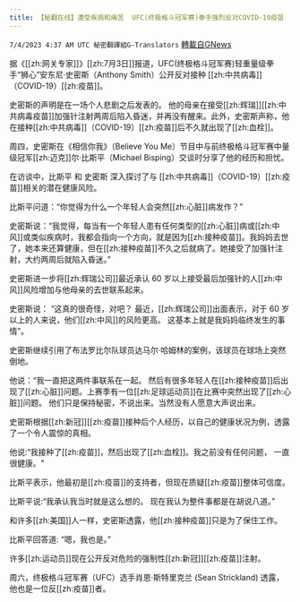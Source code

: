 ```yaml
---
title: 【秘翻在线】遭受疾病和痛苦  UFC(终极格斗冠军赛)拳手强烈反对COVID-19疫苗
---
```

`7/4/2023 4:37 AM UTC 秘密翻譯組G-Translators` [轉載自GNews](https://gnews.org/articles/1435087)

据《[[zh:网关专家]]》[[zh:7月3日]]报道，UFC(终极格斗冠军赛)轻重量级拳手“狮心”安东尼·史密斯（Anthony Smith）公开反对接种 [[zh:中共病毒]]（COVID-19）[[zh:疫苗]]。

史密斯的声明是在一场个人悲剧之后发表的。 他的母亲在接受[[zh:辉瑞]][[zh:中共病毒疫苗]]加强针注射两周后陷入昏迷，并再没有醒来。此外，史密斯声称，他在接种[[zh:中共病毒]]（COVID-19）[[zh:疫苗]]后不久就出现了[[zh:血栓]]。

周四，史密斯在《相信你我》（Believe You Me）节目中与前终极格斗冠军赛中量级冠军[[zh:迈克]]尔·比斯平（Michael Bisping）交谈时分享了他的经历和担忧。

在访谈中，比斯平 和 史密斯 深入探讨了与 [[zh:中共病毒]]（COVID-19）[[zh:疫苗]]相关的潜在健康风险。

比斯平问道：“你觉得为什么一个年轻人会突然[[zh:心脏]]病发作？”

史密斯说：“我觉得，每当有一个年轻人患有任何类型的[[zh:心脏]]病或[[zh:中风]]或类似疾病时，我都会指向一个方向，就是因为[[zh:接种疫苗]]。我妈妈去世了，她本来还算健康，但在[[zh:接种疫苗]]不久之后就病了。她接受了加强针注射，大约两周后就陷入昏迷。”

史密斯进一步将[[zh:辉瑞公司]]最近承认 60 岁以上接受最后加强针的人[[zh:中风]]风险增加与他母亲的去世联系起来。

史密斯说： “这真的很奇怪，对吧？ 最近，[[zh:辉瑞公司]]出面表示，对于 60 岁以上的人来说，他们[[zh:中风]]的风险更高。 这基本上就是我妈妈临终发生的事情”。

史密斯继续引用了布法罗比尔队球员达马尔·哈姆林的案例，该球员在球场上突然倒地。

他说：“我一直把这两件事联系在一起。 然后有很多年轻人在[[zh:接种疫苗]]后出现了[[zh:心脏]]问题。上赛季有一位[[zh:足球运动员]]在比赛中突然出现了[[zh:心脏]]问题。 他们只是保持秘密，不说出来。当然没有人愿意大声说出来。

史密斯根据[[zh:新冠]][[zh:疫苗]]接种后个人经历，以自己的健康状况为例，透露了一个令人震惊的真相。

他说:“我接种了[[zh:疫苗]]，然后出现了[[zh:血栓]]。我之前没有任何问题， 一直很健康。"

比斯平表示，他最初是[[zh:疫苗]]的支持者，但现在质疑[[zh:疫苗]]整体可信度。

比斯平说:“我承认我当时就是这么想的。 现在我认为整件事都是在胡说八道。”

和许多[[zh:美国]]人一样，史密斯透露，他[[zh:接种疫苗]]只是为了保住工作。

比斯平回答道: “嗯，我也是。”

许多[[zh:运动员]]现在公开反对危险的强制性[[zh:新冠]][[zh:疫苗]]注射。

周六，终极格斗冠军赛（UFC）选手肖恩·斯特里克兰 (Sean Strickland) 透露，他也是一位反[[zh:疫苗]]者。
